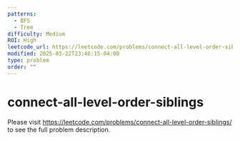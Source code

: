 ```yaml
---
patterns:
  - BFS
  - Tree
difficulty: Medium
ROI: High
leetcode_url: https://leetcode.com/problems/connect-all-level-order-siblings/
modified: 2025-03-22T23:46:15-04:00
type: problem
order: ""
---
```


# connect-all-level-order-siblings

Please visit https://leetcode.com/problems/connect-all-level-order-siblings/ to see the full problem description.
